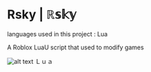 # Rsky | ℝ𝕤𝕜𝕪 <Discontinued>



languages used in this project : Lua

A Roblox LuaU script that used to modify games


![alt text](https://encrypted-tbn0.gstatic.com/images?q=tbn:ANd9GcTHXXJpcjGOSFxxD3mvkaJ732VXqFXYZGwiWJtFwSgbqdSaYkDzpFgpu3evUwx5_G_ILeY&usqp=CAU) Ｌｕａ


